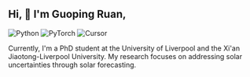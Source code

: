 ## Hi, 👋 I'm Guoping Ruan, 

![Python](https://img.shields.io/badge/-Python-3776AB?style=flat&logo=python&logoColor=white)
![PyTorch](https://img.shields.io/badge/-PyTorch-EE4C2C?style=flat&logo=PyTorch&logoColor=white)
![Cursor](https://img.shields.io/badge/-Cursor-EE4C2C?style=flat&logo=Cursor&logoColor=white)


Currently, I'm a PhD student at the University of Liverpool and the Xi'an Jiaotong-Liverpool University. My research focuses on addressing solar uncertainties through solar forecasting.



<!--
**Guoping-Ruan/Guoping-Ruan** is a ✨ _special_ ✨ repository because its `README.md` (this file) appears on your GitHub profile.

Here are some ideas to get you started:

- 🔭 I’m currently working on ...
- 🌱 I’m currently learning ...
- 👯 I’m looking to collaborate on ...
- 🤔 I’m looking for help with ...
- 💬 Ask me about ...
- 📫 How to reach me: ...
- 😄 Pronouns: ...
- ⚡ Fun fact: ...
-->
